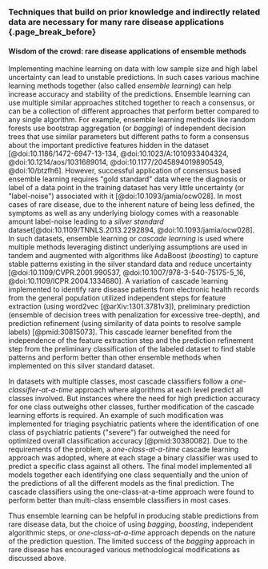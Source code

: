 ### Techniques that build on prior knowledge and indirectly related data are necessary for many rare disease applications {.page_break_before}

#### Wisdom of the crowd: rare disease applications of ensemble methods
Implementing machine learning on data with low sample size and high label uncertainty can lead to unstable predictions. 
In such cases various machine learning methods together (also called _ensemble learning_) can help increase accuracy and stability of the predictions.
Ensemble learning can use multiple similar approaches stitched together to reach a consensus, or can be a collection of different approaches that perform better compared to any single algorithm.
For example, ensemble learning methods like random forests use bootstrap aggregation (or _bagging_) of independent decision trees that use similar parameters but different paths to form a consensus about the important predictive features hidden in the dataset [@doi:10.1186/1472-6947-13-134, @doi:10.1023/A:1010933404324, @doi:10.1214/aos/1031689014, @doi:10.1177/2045894019890549, @doi:10/btzfh6].
However, successful application of consensus based ensemble learning requires "gold standard" data where the diagnosis or label of a data point in the training dataset has very little uncertainty (or "label-noise") associated with it [@doi:10.1093/jamia/ocw028]. 
In most cases of rare disease, due to the inherent nature of being less defined, the symptoms as well as any underlying biology comes with a reasonable amount label-noise leading to a _silver standard_ dataset[@doi:10.1109/TNNLS.2013.2292894, @doi:10.1093/jamia/ocw028].
In such datasets, ensemble learning or _cascade learning_ is used where multiple methods leveraging distinct underlying assumptions are used in tandem and augmented with algorithms like AdaBoost (_boosting_) to capture stable patterns existing in the silver standard data and reduce uncertainty [@doi:10.1109/CVPR.2001.990537, @doi:10.1007/978-3-540-75175-5_16, @doi:10.1109/ICPR.2004.1334680].
A variation of cascade learning implemented to identify rare disease patients from electronic health records from the general population utilized independent steps for feature extraction (using word2vec [@arXiv:1301.3781v3]), preliminary prediction (ensemble of decision trees with penalization for excessive tree-depth), and prediction refinement (using similarity of data points to resolve sample labels) [@pmid:30815073].
This cascade learner benefited from the independence of the feature extraction step and the prediction refinement step from the preliminary classification of the labeled dataset to find stable patterns and perform better than other ensemble methods when implemented on this silver standard dataset.

In datasets with multiple classes, most cascade classifiers follow a _one-classifier-at-a-time_ approach where algorithms at each level predict all classes involved.
But instances where the need for high prediction accuracy for one class outweighs other classes, further modification of the cascade learning efforts is required.
An example of such modification was implemented for triaging psychiatric patients where the identification of one class of psychiatric patients ("severe") far outweighed the need for optimized overall classification accuracy [@pmid:30380082].
Due to the requirements of the problem, a _one-class-at-a-time_ cascade learning approach was adopted, where at each stage a binary classifier was used to predict a specific class against all others.
The final model implemented all models together each identifying one class sequentially and the union of the predictions of all the different models as the final prediction.
The cascade classifiers using the one-class-at-a-time approach were found to perform better than multi-class ensemble classifiers in most cases.

Thus ensemble learning can be helpful in producing stable predictions from rare disease data, but the choice of using _bagging_, _boosting_, independent algorithmic steps, or _one-class-at-a-time_ approach depends on the nature of the prediction question.
The limited success of the _bagging_ approach in rare disease has encouraged various methodological modifications as discussed above.
